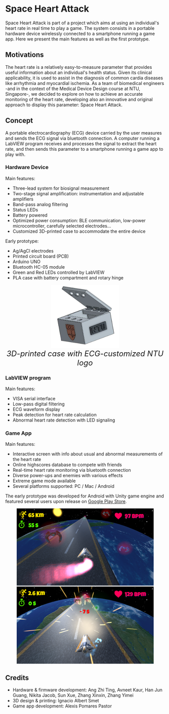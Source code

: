 # Space Heart Attack

Space Heart Attack is part of a project which aims at using an individual's heart rate in real time to play a game. The system consists in a portable hardware device wirelessly connected to a smartphone running a game app. Here we present the main features as well as the first prototype.

## Motivations

The heart rate is a relatively easy-to-measure parameter that provides useful information about an individual's health status. Given its clinical applicability, it is used to assist in the diagnosis of common cardia diseases like arrhythmia and myocardial ischemia. As a team of biomedical engineers -and in the context of the Medical Device Design course at NTU, Singapore-, we decided to explore on how to achieve an accurate monitoring of the heart rate, developing also an innovative and original approach to display this parameter: Space Heart Attack.

## Concept

A portable electrocardiography (ECG) device carried by the user measures and sends the ECG signal via bluetooth connection. A computer running a LabVIEW program receives and processes the signal to extract the heart rate, and then sends this parameter to a smartphone running a game app to play with.

### Hardware Device

Main features:
* Three-lead system for biosignal measurement
* Two-stage signal amplification: instrumentation and adjustable amplifiers
* Band-pass analog filtering
* Status LEDs
* Battery powered
* Optimized power consumption: BLE communication, low-power microcontroller, carefully selected electrodes...
* Customized 3D-printed case to accommodate the entire device

Early prototype:
* Ag/AgCl electrodes
* Printed circuit board (PCB)
* Arduino UNO
* Bluetooth HC-05 module
* Green and Red LEDs controlled by LabVIEW
* PLA case with battery compartment and rotary hinge

<p align="center">
	<img src="doc/Hardware_1.png" height="200">
	<br><i><font size="5"> 3D-printed case with ECG-customized NTU logo </font></i>
</p>

### LabVIEW program

Main features:
* VISA serial interface
* Low-pass digital filtering
* ECG waveform display
* Peak detection for heart rate calculation
* Abnormal heart rate detection with LED signaling

### Game App

Main features:
* Interactive screen with info about usual and abnormal measurements of the heart rate
* Online highscores database to compete with friends
* Real-time heart rate monitoring via bluetooth connection
* Diverse power-ups and enemies with various effects
* Extreme game mode available
* Several platforms supported: PC / Mac / Android

The early prototype was developed for Android with Unity game engine and featured several users upon release on [Google Play Store](https://play.google.com/store/apps/details?id=com.SevaneGames.SpaceHeartAttack).

<p align="center">
	<img src="doc/App_1.png" width="433">
	<img src="doc/App_2.png" width="433">
</p>

## Credits

* Hardware & firmware development: Ang Zhi Ting, Avneet Kaur, Han Jun Guang, Nikita Jacob, Sun Xue, Zhang Xinxin, Zhang Yimei	
* 3D design & printing: Ignacio Albert Smet
* Game app development: Alexis Pomares Pastor
